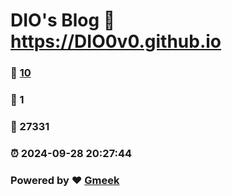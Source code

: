 # DIO's Blog :link: https://DIO0v0.github.io 
### :page_facing_up: [10](https://DIO0v0.github.io/tag.html) 
### :speech_balloon: 1 
### :hibiscus: 27331 
### :alarm_clock: 2024-09-28 20:27:44 
### Powered by :heart: [Gmeek](https://github.com/Meekdai/Gmeek)
